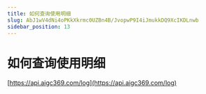 ```yaml
---
title: 如何查询使用明细
slug: AbJ1wV4dNi4oPKkXkrmc0UZBn4B/JvopwP9I4iJmukkDQ9XcIKDLnwb
sidebar_position: 13
---
```



# 如何查询使用明细

[https://api.aigc369.com/log](https://api.aigc369.com/log)

